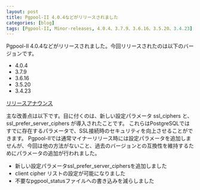 ```yaml
---
layout: post
title: Pgpool-II 4.0.4などがリリースされました
categories: [blog]
tags: [Pgpool-II, Minor-releases, 4.0.4、3.7.9、3.6.16、3.5.20、3.4.23]
---
```

Pgpool-II 4.0.4などがリリースされました。今回リリースされたのは以下のバージョンです。

- 4.0.4
- 3.7.9
- 3.6.16
- 3.5.20
- 3.4.23

[リリースアナウンス](https://www.pgpool.net/mediawiki/jp/index.php/%E3%83%A1%E3%82%A4%E3%83%B3%E3%83%9A%E3%83%BC%E3%82%B8#Pgpool-II_4.0.4.2C_3.7.9.2C_3.6.16.2C_3.5.20.2C_3.4.23_.E3.81.8C.E3.83.AA.E3.83.AA.E3.83.BC.E3.82.B9.E3.81.95.E3.82.8C.E3.81.BE.E3.81.97.E3.81.9F_.282019.2F03.2F29.29_2)

主な改善点は以下です。目に付くのは、新しい設定パラメータ ssl_ciphers と、ssl_prefer_server_ciphers が導入されたことです。
これらはPostgreSQLではすでに存在するパラメータで、SSL接続時のセキュリティを向上させることができます。
Pgpool-IIでは通常マイナーリリース時には設定パラメータを追加しませんが、今回は他の方法がないこと、過去のバージョンとの互換性を維持するためにパラメータの追加が行われました。

- 新しい設定パラメータssl_prefer_server_ciphersを追加しました
- client cipher リストの設定が可能になりました
- 不要なpgpool_statusファイルへの書き込みを減らしました
